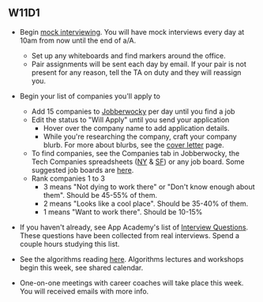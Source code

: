 ## W11D1
* Begin [mock interviewing][pair-boarding-index].  You will have mock interviews every day at 10am from now until the end of a/A.
  * Set up any whiteboards and find markers around the office.
  * Pair assignments will be sent each day by email.  If your pair is not present for any reason, tell the TA on duty and they will reassign you.

* Begin your list of companies you'll apply to
  * Add 15 companies to [Jobberwocky][jobberwocky] per day until you find a job
  * Edit the status to "Will Apply" until you send your application
    * Hover over the company name to add application details.
    * While you're researching the company, craft your company blurb.  For more about blurbs, see the [cover letter][cover-letter] page.
  * To find companies, see the Companies tab in Jobberwocky, the Tech Companies spreadsheets ([NY][ny-tech-companies] & [SF][bay-tech-companies]) or any job board.  Some suggested job boards are [here][job-boards].
  * Rank companies 1 to 3
    * 3 means "Not dying to work there" or "Don't know enough about them". Should be 45-55% of them.
    * 2 means "Looks like a cool place". Should be 35-40% of them.
    * 1 means "Want to work there". Should be 10-15%
* If you haven't already, see App Academy's list of [Interview Questions][interview-questions].  These questions have been collected from real interviews.  Spend a couple hours studying this list.
* See the algorithms reading [here][algorithms-curriculum].  Algorithms lectures and workshops begin this week, see shared calendar.
* One-on-one meetings with career coaches will take place this week.  You will received emails with more info.


[pair-boarding-index]: ../interview-prep/pairboarding/index.md#index
[jobberwocky]: http://progress.appacademy.io/jobberwocky
[cover-letter]: ../self-presentation/cover_letter.md
[job-boards]: ../mass-applying/job-boards.md
[interview-questions]: https://docs.google.com/a/appacademy.io/spreadsheet/ccc?key=0AnnoREts_wUydHN3UGZfbDZIME1VTEY3Y3pUNWpZZGc#gid=0
[algorithms-curriculum]: https://github.com/appacademy/algorithms-curriculum
[ny-tech-companies]: https://docs.google.com/a/appacademy.io/spreadsheet/ccc?key=0AnnoREts_wUydEk1Z25ER3V4aTdsWjlMRTVmWC1BU2c#gid=0
[bay-tech-companies]: https://docs.google.com/a/appacademy.io/spreadsheet/ccc?key=0AnnoREts_wUydFpJSVZLM25wdmc0Vk56UzEwUzJiY3c#gid=0
